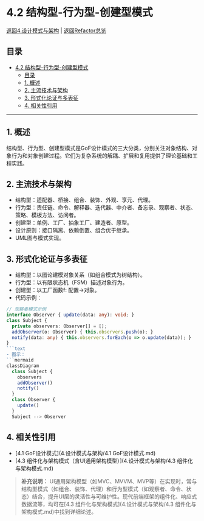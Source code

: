 # 4.2 结构型-行为型-创建型模式

[返回4.设计模式与架构](年度技术回顾/README.md) | [返回Refactor总览](年度技术回顾/README.md)

## 目录

- [4.2 结构型-行为型-创建型模式](#42-结构型-行为型-创建型模式)
  - [目录](#目录)
  - [1. 概述](#1-概述)
  - [2. 主流技术与架构](#2-主流技术与架构)
  - [3. 形式化论证与多表征](#3-形式化论证与多表征)
  - [4. 相关性引用](#4-相关性引用)

---

## 1. 概述

结构型、行为型、创建型模式是GoF设计模式的三大分类，分别关注对象结构、对象行为和对象创建过程。它们为复杂系统的解耦、扩展和复用提供了理论基础和工程实践。

## 2. 主流技术与架构

- 结构型：适配器、桥接、组合、装饰、外观、享元、代理。
- 行为型：责任链、命令、解释器、迭代器、中介者、备忘录、观察者、状态、策略、模板方法、访问者。
- 创建型：单例、工厂、抽象工厂、建造者、原型。
- 设计原则：接口隔离、依赖倒置、组合优于继承。
- UML图与模式实现。

## 3. 形式化论证与多表征

- 结构型：以图论建模对象关系（如组合模式为树结构）。
- 行为型：以有限状态机（FSM）描述对象行为。
- 创建型：以工厂函数f: 配置→对象。
- 代码示例：

```typescript
// 观察者模式示例
interface Observer { update(data: any): void; }
class Subject {
  private observers: Observer[] = [];
  addObserver(o: Observer) { this.observers.push(o); }
  notify(data: any) { this.observers.forEach(o => o.update(data)); }
}
```text
- 图示：
```mermaid
classDiagram
  class Subject {
    observers
    addObserver()
    notify()
  }
  class Observer {
    update()
  }
  Subject --> Observer
```

## 4. 相关性引用

- [4.1 GoF设计模式](4.设计模式与架构/4.1 GoF设计模式.md)
- [4.3 组件化与架构模式（含UI通用架构模型）](4.设计模式与架构/4.3 组件化与架构模式.md)

> **补充说明：**
> UI通用架构模型（如MVC、MVVM、MVP等）在实现时，常与结构型模式（如组合、装饰、代理）和行为型模式（如观察者、命令、状态）结合，提升UI层的灵活性与可维护性。现代前端框架的组件化、响应式数据流等，均可在[4.3 组件化与架构模式](4.设计模式与架构/4.3 组件化与架构模式.md)中找到详细论述。
